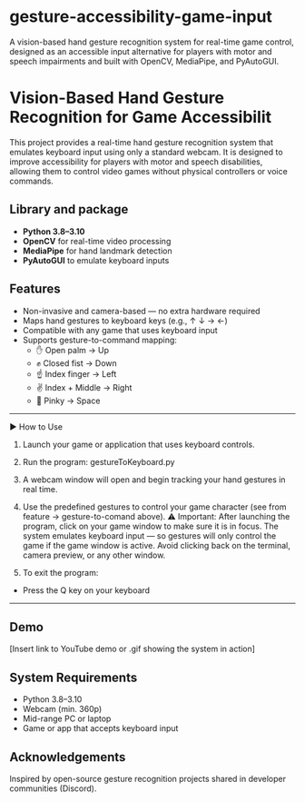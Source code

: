 # gesture-accessibility-game-input
A vision-based hand gesture recognition system for real-time game control, designed as an accessible input alternative for players with motor and speech impairments and built with OpenCV, MediaPipe, and PyAutoGUI.


# Vision-Based Hand Gesture Recognition for Game Accessibilit

This project provides a real-time hand gesture recognition system that emulates keyboard input using only a standard webcam. It is designed to improve accessibility for players with motor and speech disabilities, allowing them to control video games without physical controllers or voice commands.

## Library and package
- **Python 3.8–3.10**
- **OpenCV** for real-time video processing
- **MediaPipe** for hand landmark detection
- **PyAutoGUI** to emulate keyboard inputs

## Features
- Non-invasive and camera-based — no extra hardware required
- Maps hand gestures to keyboard keys (e.g., ↑ ↓ → ←)
- Compatible with any game that uses keyboard input
- Supports gesture-to-command mapping:
  - ✋ Open palm → Up 
  - ✊ Closed fist → Down 
  - ☝️ Index finger → Left
  - ✌️ Index + Middle → Right 
  - 🤙 Pinky → Space
    
 ---

▶️ How to Use
1. Launch your game or application that uses keyboard controls.

2. Run the program: gestureToKeyboard.py

3. A webcam window will open and begin tracking your hand gestures in real time.

4. Use the predefined gestures to control your game character (see from feature -> gesture-to-comand above).
⚠️ Important: After launching the program, click on your game window to make sure it is in focus.
The system emulates keyboard input — so gestures will only control the game if the game window is active.
Avoid clicking back on the terminal, camera preview, or any other window.

5. To exit the program:
- Press the Q key on your keyboard


---

## Demo
[Insert link to YouTube demo or .gif showing the system in action]

## System Requirements
- Python 3.8–3.10
- Webcam (min. 360p)
- Mid-range PC or laptop
- Game or app that accepts keyboard input

## Acknowledgements
Inspired by open-source gesture recognition projects shared in developer communities (Discord).
